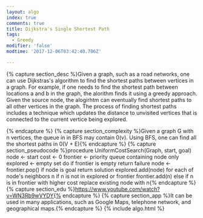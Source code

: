 ```yaml
---
layout: algo
index: true
comments: true
title: Dijkstra's Single Shortest Path
tags:
  - Greedy
modifier: 'false'
modtime: '2017-12-06T03:42:40.706Z'

---
```

{% capture section_desc %}Given a graph, such as a road networks, one can use Dijkstras's algorithm to find the shortest paths between vertices in a graph. For example, if one needs to find the shortest path between locations a and b in the graph, the alorithm finds it using a greedy approach. Given the source node, the alogirhtm can eventually find shortest paths to all other vertices in the graph. The process of finding shortest paths includes a technique which updates the distance to unvisited vertices that is connected to the current vertice being explored.

{% endcapture %}
{% capture section_complexity %}Given a graph G with n vertices, the queue in in BFS may contain 0(v).
Using BFS, one can find all the shortest paths in 0(V + E){% endcapture %}
{% capture section_pseudocode %}procedure UniformCostSearch(Graph, start, goal)
  node ← start
  cost ← 0
  frontier ← priority queue containing node only
  explored ← empty set
  do
    if frontier is empty
      return failure
    node ← frontier.pop()
    if node is goal
      return solution
    explored.add(node)
    for each of node's neighbors n
      if n is not in explored or frontier
          frontier.add(n)
      else if n is in frontier with higher cost
          replace existing node with n{% endcapture %}
{% capture section_edu %}https://www.youtube.com/watch?v=WN3Rb9wVYDY{% endcapture %}
{% capture section_app %}It can be used in many applications, such as Google Maps, telephone network, and geographical maps.{% endcapture %}
{% include algo.html %}